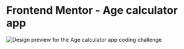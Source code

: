 # Frontend Mentor - Age calculator app

![Design preview for the Age calculator app coding challenge](./images/result.png)

